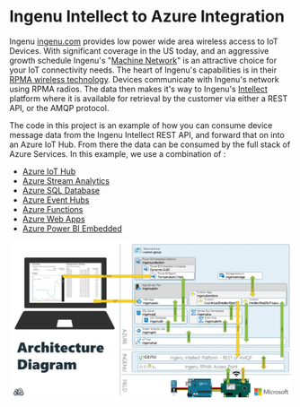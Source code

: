 # Ingenu Intellect to Azure Integration

Ingenu [ingenu.com](http://ingenu.com) provides low power wide area wireless access to IoT Devices.  With significant coverage in the US today, and an aggressive growth schedule Ingenu's "[Machine Network](http://www.ingenu.com/technology/machine-network/)" is an attractive choice for your IoT connectivity needs.  The heart of Ingenu's capabilities is in their [RPMA wireless technology](http://www.ingenu.com/technology/rpma/).  Devices communicate with Ingenu's network using RPMA radios.  The data then makes it's way to Ingenu's [Intellect](http://www.ingenu.com/technology/machine-network/intellect/) platform where it is available for retrieval by the customer via either a REST API, or the AMQP protocol.

The code in this project is an example of how you can consume device message data from the Ingenu Intellect REST API, and forward that on into an Azure IoT Hub.  From there the data can be consumed by the full stack of Azure Services.  In this example, we use a combination of :

- [Azure IoT Hub](https://azure.microsoft.com/en-us/services/iot-hub/)
- [Azure Stream Analytics](https://azure.microsoft.com/en-us/services/stream-analytics/)
- [Azure SQL Database](https://azure.microsoft.com/en-us/services/sql-database/)
- [Azure Event Hubs](https://azure.microsoft.com/en-us/services/event-hubs/)
- [Azure Functions](https://azure.microsoft.com/en-us/services/functions/)
- [Azure Web Apps](https://azure.microsoft.com/en-us/services/app-service/web/)
- [Azure Power BI Embedded](https://azure.microsoft.com/en-us/services/power-bi-embedded/)

![Ingenu 2 Azure Architecture](docs/images/Ingenu2AzureArchitectureDiagram.jpg)